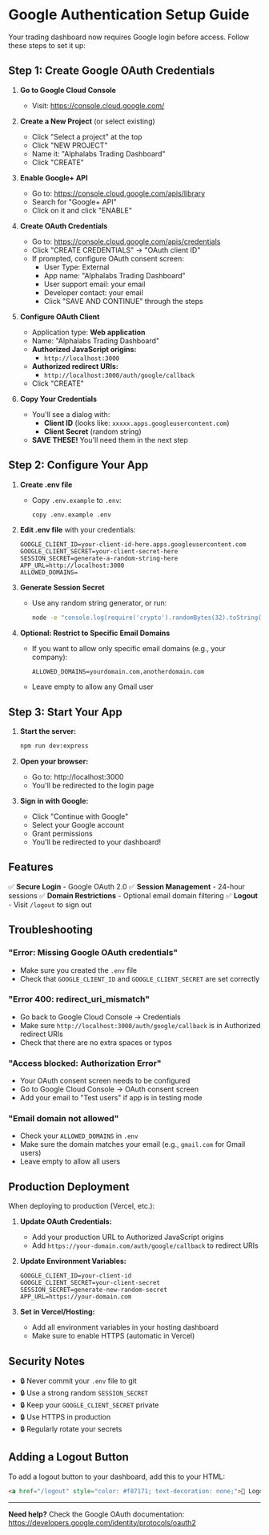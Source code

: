 # Google Authentication Setup Guide

Your trading dashboard now requires Google login before access. Follow these steps to set it up:

## Step 1: Create Google OAuth Credentials

1. **Go to Google Cloud Console**
   - Visit: https://console.cloud.google.com/

2. **Create a New Project** (or select existing)
   - Click "Select a project" at the top
   - Click "NEW PROJECT"
   - Name it: "Alphalabs Trading Dashboard"
   - Click "CREATE"

3. **Enable Google+ API**
   - Go to: https://console.cloud.google.com/apis/library
   - Search for "Google+ API"
   - Click on it and click "ENABLE"

4. **Create OAuth Credentials**
   - Go to: https://console.cloud.google.com/apis/credentials
   - Click "CREATE CREDENTIALS" → "OAuth client ID"
   - If prompted, configure OAuth consent screen:
     - User Type: External
     - App name: "Alphalabs Trading Dashboard"
     - User support email: your email
     - Developer contact: your email
     - Click "SAVE AND CONTINUE" through the steps

5. **Configure OAuth Client**
   - Application type: **Web application**
   - Name: "Alphalabs Trading Dashboard"
   - **Authorized JavaScript origins:**
     - `http://localhost:3000`
   - **Authorized redirect URIs:**
     - `http://localhost:3000/auth/google/callback`
   - Click "CREATE"

6. **Copy Your Credentials**
   - You'll see a dialog with:
     - **Client ID** (looks like: `xxxxx.apps.googleusercontent.com`)
     - **Client Secret** (random string)
   - **SAVE THESE!** You'll need them in the next step

## Step 2: Configure Your App

1. **Create .env file**
   - Copy `.env.example` to `.env`:
     ```bash
     copy .env.example .env
     ```

2. **Edit .env file** with your credentials:
   ```env
   GOOGLE_CLIENT_ID=your-client-id-here.apps.googleusercontent.com
   GOOGLE_CLIENT_SECRET=your-client-secret-here
   SESSION_SECRET=generate-a-random-string-here
   APP_URL=http://localhost:3000
   ALLOWED_DOMAINS=
   ```

3. **Generate Session Secret**
   - Use any random string generator, or run:
     ```bash
     node -e "console.log(require('crypto').randomBytes(32).toString('hex'))"
     ```

4. **Optional: Restrict to Specific Email Domains**
   - If you want to allow only specific email domains (e.g., your company):
     ```env
     ALLOWED_DOMAINS=yourdomain.com,anotherdomain.com
     ```
   - Leave empty to allow any Gmail user

## Step 3: Start Your App

1. **Start the server:**
   ```bash
   npm run dev:express
   ```

2. **Open your browser:**
   - Go to: http://localhost:3000
   - You'll be redirected to the login page

3. **Sign in with Google:**
   - Click "Continue with Google"
   - Select your Google account
   - Grant permissions
   - You'll be redirected to your dashboard!

## Features

✅ **Secure Login** - Google OAuth 2.0
✅ **Session Management** - 24-hour sessions
✅ **Domain Restrictions** - Optional email domain filtering
✅ **Logout** - Visit `/logout` to sign out

## Troubleshooting

### "Error: Missing Google OAuth credentials"
- Make sure you created the `.env` file
- Check that `GOOGLE_CLIENT_ID` and `GOOGLE_CLIENT_SECRET` are set correctly

### "Error 400: redirect_uri_mismatch"
- Go back to Google Cloud Console → Credentials
- Make sure `http://localhost:3000/auth/google/callback` is in Authorized redirect URIs
- Check that there are no extra spaces or typos

### "Access blocked: Authorization Error"
- Your OAuth consent screen needs to be configured
- Go to Google Cloud Console → OAuth consent screen
- Add your email to "Test users" if app is in testing mode

### "Email domain not allowed"
- Check your `ALLOWED_DOMAINS` in `.env`
- Make sure the domain matches your email (e.g., `gmail.com` for Gmail users)
- Leave empty to allow all users

## Production Deployment

When deploying to production (Vercel, etc.):

1. **Update OAuth Credentials:**
   - Add your production URL to Authorized JavaScript origins
   - Add `https://your-domain.com/auth/google/callback` to redirect URIs

2. **Update Environment Variables:**
   ```env
   GOOGLE_CLIENT_ID=your-client-id
   GOOGLE_CLIENT_SECRET=your-client-secret
   SESSION_SECRET=generate-new-random-secret
   APP_URL=https://your-domain.com
   ```

3. **Set in Vercel/Hosting:**
   - Add all environment variables in your hosting dashboard
   - Make sure to enable HTTPS (automatic in Vercel)

## Security Notes

- 🔒 Never commit your `.env` file to git
- 🔒 Use a strong random `SESSION_SECRET`
- 🔒 Keep your `GOOGLE_CLIENT_SECRET` private
- 🔒 Use HTTPS in production
- 🔒 Regularly rotate your secrets

## Adding a Logout Button

To add a logout button to your dashboard, add this to your HTML:

```html
<a href="/logout" style="color: #f87171; text-decoration: none;">🚪 Logout</a>
```

---

**Need help?** Check the Google OAuth documentation: https://developers.google.com/identity/protocols/oauth2
